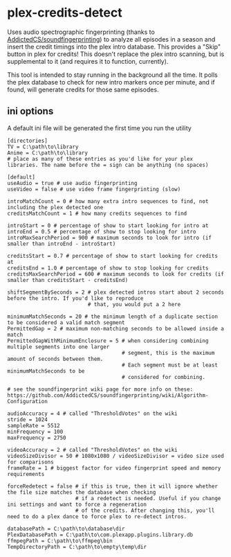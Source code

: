 # plex-credits-detect
Uses audio spectrographic fingerprinting (thanks to [AddictedCS/soundfingerprinting](https://github.com/AddictedCS/soundfingerprinting "AddictedCS/soundfingerprinting")) to analyze all episodes in a season and insert the credit timings into the plex intro database.
This provides a "Skip" button in plex for credits!
This doesn't replace the plex intro scanning, but is supplemental to it (and requires it to function, currently).

This tool is intended to stay running in the background all the time. It polls the plex database to check for new intro markers once per minute, and if found, will generate credits for those same episodes.

## ini options
A default ini file will be generated the first time you run the utility
```dosini
[directories]
TV = C:\path\to\library
Anime = C:\path\to\library
# place as many of these entries as you'd like for your plex libraries. The name before the = sign can be anything (no spaces)

[default]
useAudio = true # use audio fingerprinting
useVideo = false # use video frame fingerprinting (slow)

introMatchCount = 0 # how many extra intro sequences to find, not including the plex detected one
creditsMatchCount = 1 # how many credits sequences to find

introStart = 0 # percentage of show to start looking for intro at
introEnd = 0.5 # percentage of show to stop looking for intro
introMaxSearchPeriod = 900 # maximum seconds to look for intro (if smaller than introEnd - introStart)

creditsStart = 0.7 # percentage of show to start looking for credits at
creditsEnd = 1.0 # percentage of show to stop looking for credits
creditsMaxSearchPeriod = 600 # maximum seconds to look for credits (if smaller than creditsStart - creditsEnd)

shiftSegmentBySeconds = 2 # plex detected intros start about 2 seconds before the intro. If you'd like to reproduce 
                          # that, you would put a 2 here

minimumMatchSeconds = 20 # the minimum length of a duplicate section to be considered a valid match segment
PermittedGap = 2 # maximum non-matching seconds to be allowed inside a match
PermittedGapWithMinimumEnclosure = 5 # when considering combining multiple segments into one larger 
                                     # segment, this is the maximum amount of seconds between them. 
                                     # Each segment must be at least minimumMatchSeconds to be 
                                     # considered for combining.

# see the soundfingerprint wiki page for more info on these: 
https://github.com/AddictedCS/soundfingerprinting/wiki/Algorithm-Configuration

audioAccuracy = 4 # called "ThresholdVotes" on the wiki
stride = 1024 
sampleRate = 5512
minFrequency = 100
maxFrequency = 2750

videoAccuracy = 2 # called "ThresholdVotes" on the wiki
videoSizeDivisor = 50 # 1080x1080 / videoSizeDivisor = video size used for comparisons
frameRate = 1 # biggest factor for video fingerprint speed and memory requirements

forceRedetect = false # if this is true, then it will ignore whether the file size matches the database when checking 
                      # if a redetect is needed. Useful if you change ini settings and want to force a regeneration 
                      # of the credits. After changing this, you'll need to do a plex dance to force plex to re-detect intros.

databasePath = C:\path\to\database\dir
PlexDatabasePath = C:\path\to\com.plexapp.plugins.library.db
ffmpegPath = C:\path\to\ffmpeg\bin
TempDirectoryPath = C:\path\to\empty\temp\dir
```


